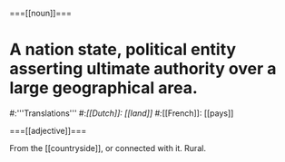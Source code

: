 ===[[noun]]===

# A nation state, political entity asserting ultimate authority over a large geographical area.
#:'''Translations'''
#:*[[Dutch]]: [[land]]
#:*[[French]]: [[pays]]

===[[adjective]]===

From the [[countryside]], or connected with it. Rural.